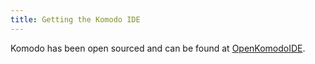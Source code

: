 ```yaml
---
title: Getting the Komodo IDE
---
```


Komodo has been open sourced and can be found at [OpenKomodoIDE](https://github.com/ActiveState/OpenKomodoIDE).
